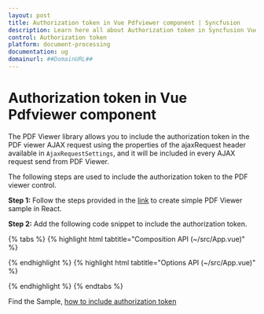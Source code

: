 ```yaml
---
layout: post
title: Authorization token in Vue Pdfviewer component | Syncfusion
description: Learn here all about Authorization token in Syncfusion Vue Pdfviewer component of Syncfusion Essential JS 2 and more.
control: Authorization token
platform: document-processing
documentation: ug
domainurl: ##DomainURL##
---
```


# Authorization token in Vue Pdfviewer component

The PDF Viewer library allows you to include the authorization token in the PDF viewer AJAX request using the properties of the ajaxRequest header available in `AjaxRequestSettings`, and it will be included in every AJAX request send from PDF Viewer.

The following steps are used to include the authorization token to the PDF viewer control.

**Step 1:** Follow the steps provided in the [link](https://help.syncfusion.com/document-processing/pdf/pdf-viewer/vue/getting-started/) to create simple PDF Viewer sample in React.

**Step 2:** Add the following code snippet to include the authorization token.

{% tabs %}
{% highlight html tabtitle="Composition API (~/src/App.vue)" %}

<template>
  <div>
    <ejs-pdfviewer id="pdfViewer" :serviceUrl="serviceUrl" :documentPath="documentPath"
      :ajaxRequestSettings="ajaxRequestSettings">
    </ejs-pdfviewer>
  </div>
</template>

<script setup>
import {
  PdfViewerComponent as EjsPdfviewer, Toolbar, Magnification, Navigation, LinkAnnotation,
  BookmarkView, ThumbnailView, Print, TextSelection, TextSearch,
  Annotation, FormDesigner, FormFields
} from '@syncfusion/ej2-vue-pdfviewer';
import { provide } from 'vue';

const serviceUrl = "https://services.syncfusion.com/vue/production/api/pdfviewer";
const documentPath = "PDF_Succinctly.pdf";

// Include Authorization Token.
const ajaxRequestSettings = {
  ajaxHeaders: [
    {
      headerName: 'Authorization',
      headerValue: 'Bearer 64565dfgfdsjweiuvbiuyhiueygf'
    }
  ],
  withCredentials: false
}

provide('PdfViewer', [Toolbar, Magnification, Navigation, LinkAnnotation, BookmarkView, ThumbnailView,
  Print, TextSelection, TextSearch, Annotation, FormDesigner, FormFields]);

</script>

{% endhighlight %}
{% highlight html tabtitle="Options API (~/src/App.vue)" %}

<template>
  <div>
    <ejs-pdfviewer id="pdfViewer" :serviceUrl="serviceUrl" :documentPath="documentPath"
      :ajaxRequestSettings="ajaxRequestSettings">
    </ejs-pdfviewer>
  </div>
</template>

<script>
import {
  PdfViewerComponent, Toolbar, Magnification, Navigation, LinkAnnotation,
  BookmarkView, ThumbnailView, Print, TextSelection, TextSearch,
  Annotation, FormDesigner, FormFields
} from '@syncfusion/ej2-vue-pdfviewer';


export default {
  name: 'App',
  components: {
    'ejs-pdfviewer': PdfViewerComponent
  },
  data() {
    return {
      serviceUrl: "https://services.syncfusion.com/vue/production/api/pdfviewer",
      documentPath: "PDF_Succinctly.pdf",

      // Include Authorization Token.
      ajaxRequestSettings: {
        ajaxHeaders: [
          {
            headerName: 'Authorization',
            headerValue: 'Bearer 64565dfgfdsjweiuvbiuyhiueygf'
          }
        ],
        withCredentials: false
      },
    };
  },
  provide: {
    PdfViewer: [Toolbar, Magnification, Navigation, LinkAnnotation, BookmarkView, ThumbnailView,
    Print, TextSelection, TextSearch, Annotation, FormDesigner, FormFields]
  }
}
</script>

{% endhighlight %}
{% endtabs %}

Find the Sample, [how to include authorization token](https://www.syncfusion.com/downloads/support/directtrac/general/ze/quickstart-1627983082.zip)